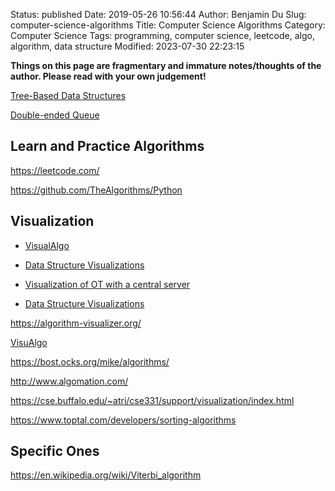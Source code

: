 Status: published
Date: 2019-05-26 10:56:44
Author: Benjamin Du
Slug: computer-science-algorithms
Title: Computer Science Algorithms
Category: Computer Science
Tags: programming, computer science, leetcode, algo, algorithm, data structure
Modified: 2023-07-30 22:23:15

**Things on this page are fragmentary and immature notes/thoughts of the author. Please read with your own judgement!**


[Tree-Based Data Structures]( https://www.legendu.net/misc/blog/tree-based-data-structures )


[Double-ended Queue](https://en.wikipedia.org/wiki/Double-ended_queue)


## Learn and Practice Algorithms

https://leetcode.com/

https://github.com/TheAlgorithms/Python

## Visualization

- [VisualAlgo](https://visualgo.net/en)

- [Data Structure Visualizations](https://www.cs.usfca.edu/~galles/visualization/Algorithms.html)

- [Visualization of OT with a central server](http://operational-transformation.github.io/)

- [Data Structure Visualizations](https://www.cs.usfca.edu/~galles/visualization/Algorithms.html)

https://algorithm-visualizer.org/

[VisuAlgo](https://visualgo.net/en)

https://bost.ocks.org/mike/algorithms/

http://www.algomation.com/

https://cse.buffalo.edu/~atri/cse331/support/visualization/index.html

https://www.toptal.com/developers/sorting-algorithms

## Specific Ones

https://en.wikipedia.org/wiki/Viterbi_algorithm

